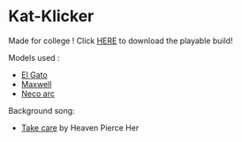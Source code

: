 # Kat-Klicker
Made for college ! Click [HERE](https://drive.google.com/file/d/1GLUnMvKqiMrRk7M0r7V4C6dk10Em-_Cc/view?usp=sharing) to download the playable build!

Models used :
- [El Gato](https://sketchfab.com/3d-models/el-gato-e2474248e97b49f9a2a753ff1b626cd6)
- [Maxwell](https://sketchfab.com/3d-models/maxwell-the-cat-dingus-2ca7f3c1957847d6a145fc35de9046b0)
- [Neco arc](https://sketchfab.com/3d-models/neco-arc-8bcd385adec44fdf8ebfc63bcdf5b28c )

Background song:
- [Take care](https://heavenpierceher.bandcamp.com/track/take-care) by Heaven Pierce Her
